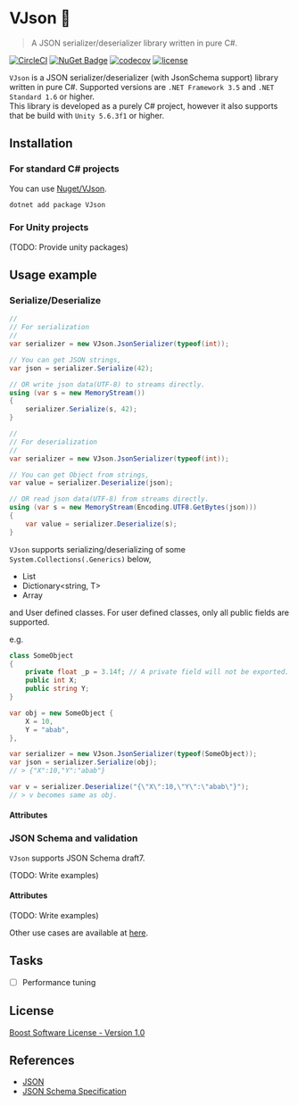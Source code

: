 # VJson 🍣
> A JSON serializer/deserializer library written in pure C#.

[![CircleCI](https://circleci.com/gh/yutopp/VJson.svg?style=svg)](https://circleci.com/gh/yutopp/VJson)  [![NuGet Badge](https://buildstats.info/nuget/vjson)](https://www.nuget.org/packages/VJson/)  [![codecov](https://codecov.io/gh/yutopp/VJson/branch/master/graph/badge.svg)](https://codecov.io/gh/yutopp/VJson)  [![license](https://img.shields.io/github/license/yutopp/VJson.svg)](https://github.com/yutopp/VJson/blob/master/LICENSE_1_0.txt)

`VJson` is a JSON serializer/deserializer (with JsonSchema support) library written in pure C#. Supported versions are `.NET Framework 3.5` and `.NET Standard 1.6` or higher.  
This library is developed as a purely C# project, however it also supports that be build with `Unity 5.6.3f1` or higher.

## Installation

### For standard C# projects

You can use [Nuget/VJson](https://www.nuget.org/packages/VJson/).

```bash
dotnet add package VJson
```

### For Unity projects

(TODO: Provide unity packages)

## Usage example

### Serialize/Deserialize

```csharp
//
// For serialization
//
var serializer = new VJson.JsonSerializer(typeof(int));

// You can get JSON strings,
var json = serializer.Serialize(42);

// OR write json data(UTF-8) to streams directly.
using (var s = new MemoryStream())
{
    serializer.Serialize(s, 42);
}
```

```csharp
//
// For deserialization
//
var serializer = new VJson.JsonSerializer(typeof(int));

// You can get Object from strings,
var value = serializer.Deserialize(json);

// OR read json data(UTF-8) from streams directly.
using (var s = new MemoryStream(Encoding.UTF8.GetBytes(json)))
{
    var value = serializer.Deserialize(s);
}
```

`VJson` supports serializing/deserializing of some `System.Collections(.Generics)` below,

- List<T>
- Dictionary<string, T>
- Array

and User defined classes. For user defined classes, only all public fields are supported.

e.g.

```csharp
class SomeObject
{
    private float _p = 3.14f; // A private field will not be exported.
    public int X;
    public string Y;
}

var obj = new SomeObject {
    X = 10,
    Y = "abab",
},

var serializer = new VJson.JsonSerializer(typeof(SomeObject));
var json = serializer.Serialize(obj);
// > {"X":10,"Y":"abab"}

var v = serializer.Deserialize("{\"X\":10,\"Y\":\"abab\"}");
// > v becomes same as obj.
```

#### Attributes

### JSON Schema and validation

`VJson` supports JSON Schema draft7.

(TODO: Write examples)

#### Attributes

(TODO: Write examples)

Other use cases are available at [here](https://github.com/yutopp/VJson/tree/master/Assets/VJson/Editor/Tests).

## Tasks

- [ ] Performance tuning

## License

[Boost Software License - Version 1.0](./LICENSE_1_0.txt)

## References

- [JSON](https://www.json.org/)
- [JSON Schema Specification](https://json-schema.org/specification.html)
